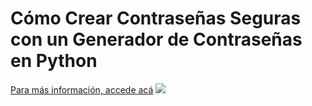 # Cómo Crear Contraseñas Seguras con un Generador de Contraseñas en Python
<a href="https://www.configuroweb.com/generador-contrasenas-python/">Para más información, accede acá</a>
<img src="Generador%20de%20Contraseñas%20en%20Python.jpg">
